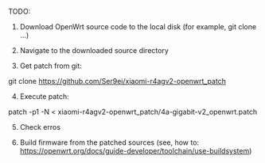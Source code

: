 TODO: 
1) Download OpenWrt source code to the local disk (for example, git clone ...)

2) Navigate to the downloaded source directory

3) Get patch from git:

git clone https://github.com/Ser9ei/xiaomi-r4agv2-openwrt_patch

4) Execute patch:

patch -p1 -N < xiaomi-r4agv2-openwrt_patch/4a-gigabit-v2_openwrt.patch

5) Check erros 

6) Build firmware from the patched sources (see, how to: https://openwrt.org/docs/guide-developer/toolchain/use-buildsystem)
